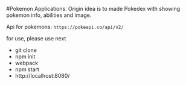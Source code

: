 #Pokemon Applications.
Origin idea is to made Pokedex with showing pokemon info, abilities and image.

Api for pokemons: ``` https://pokeapi.co/api/v2/ ```

for use, please use next
- git clone
- npm init
- webpack
- npm start
- http://localhost:8080/